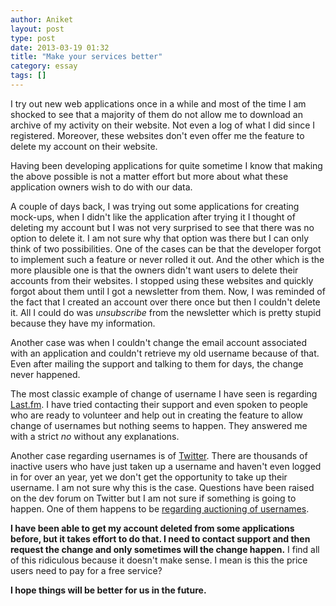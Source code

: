 ```yaml
---
author: Aniket
layout: post
type: post
date: 2013-03-19 01:32
title: "Make your services better"
category: essay
tags: []
---
```

<p class="lead">I try out new web applications once in a while and most of the time I am shocked to see that a majority of them do not allow me to download an archive of my activity on their website. Not even a log of what I did since I registered. Moreover, these websites don't even offer me the feature to delete my account on their website.</p>

Having been developing applications for quite sometime I know that making the above possible is not a matter effort but more about what these application owners wish to do with our data.

A couple of days back, I was trying out some applications for creating mock-ups, when I didn't like the application after trying it I thought of deleting my account but I was not very surprised to see that there was no option to delete it. I am not sure why that option was there but I can only think of two possibilities. One of the cases can be that the developer forgot to implement such a feature or never rolled it out. And the other which is the more plausible one is that the owners didn't want users to delete their accounts from their websites. I stopped using these websites and quickly forgot about them until I got a newsletter from them. Now, I was reminded of the fact that I created an account over there once but then I couldn't delete it. All I could do was _unsubscribe_ from the newsletter which is pretty stupid because they have my information.

Another case was when I couldn't change the email account associated with an application and couldn't retrieve my old username because of that. Even after mailing the support and talking to them for days, the change never happened.

The most classic example of change of username I have seen is regarding [Last.fm](http://last.fm). I have tried contacting their support and even spoken to people who are ready to volunteer and help out in creating the feature to allow change of usernames but nothing seems to happen. They answered me with a strict _no_ without any explanations.

Another case regarding usernames is of [Twitter](http://twitter.com). There are thousands of inactive users who have just taken up a username and haven't even logged in for over an year, yet we don't get the opportunity to take up their username. I am not sure why this is the case. Questions have been raised on the dev forum on Twitter but I am not sure if something is going to happen. One of them happens to be [regarding auctioning of usernames](https://dev.twitter.com/discussions/262).

**I have been able to get my account deleted from some applications before, but it takes effort to do that. I need to contact support and then request the change and only sometimes will the change happen.** I find all of this ridiculous because it doesn't make sense. I mean is this the price users need to pay for a free service?

**I hope things will be better for us in the future.**
